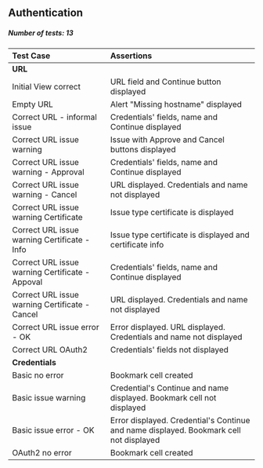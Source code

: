 ## Authentication

##### Number of tests: 13

| Test Case | Assertions | 
| :-------- | :--------- | 
|**URL**|
| Initial View correct | URL field and Continue button displayed |
| Empty URL | Alert "Missing hostname" displayed | 
| Correct URL -  informal issue | Credentials' fields, name and Continue displayed |
| Correct URL issue warning | Issue with Approve and Cancel buttons displayed |
| Correct URL issue warning - Approval | Credentials' fields, name and Continue displayed |
| Correct URL issue warning - Cancel | URL displayed. Credentials and name not displayed |
| Correct URL issue warning Certificate  | Issue type certificate is displayed |
| Correct URL issue warning Certificate - Info | Issue type certificate is displayed and certificate info |
| Correct URL issue warning Certificate - Appoval | Credentials' fields, name and Continue displayed |
| Correct URL issue warning Certificate - Cancel |  URL displayed. Credentials and name not displayed |
| Correct URL issue error - OK | Error displayed. URL displayed. Credentials and name not displayed |
| Correct URL OAuth2 | Credentials' fields not displayed |
|**Credentials**|
| Basic no error | Bookmark cell created |
| Basic issue warning | Credential's Continue and name displayed. Bookmark cell not displayed |
| Basic issue error - OK | Error displayed. Credential's Continue and name displayed. Bookmark cell not displayed |
| OAuth2 no error | Bookmark cell created |
